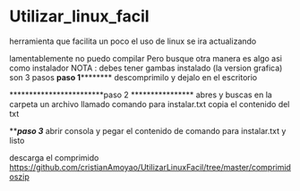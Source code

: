 # Utilizar_linux_facil
herramienta que facilita un poco el uso de linux
se ira actualizando 

lamentablemente no puedo compilar Pero busque otra manera 
es algo asi como instalador 
NOTA : debes tener gambas instalado (la version grafica)
son 3 pasos
**************************paso 1**********************************
descomprimilo y dejalo en el escritorio

************************paso 2 ****************
abres y buscas en la carpeta un archivo llamado 
comando para instalar.txt
copia el contenido del txt

*******************paso 3*****************
abrir consola y pegar el contenido de comando para instalar.txt
y listo

descarga el comprimido
https://github.com/cristianAmoyao/UtilizarLinuxFacil/tree/master/comprimidoszip
